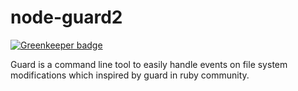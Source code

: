 # node-guard2

[![Greenkeeper badge](https://badges.greenkeeper.io/leslieJt/node-guard2.svg)](https://greenkeeper.io/)

Guard is a command line tool to easily handle events on file system
modifications which inspired by guard in ruby community.
